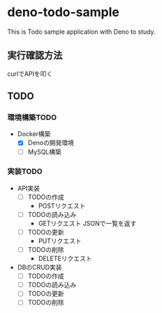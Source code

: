 # deno-todo-sample
This is Todo sample application with Deno to study.

## 実行確認方法

curlでAPIを叩く

## TODO

### 環境構築TODO
* Docker構築
  * [x] Denoの開発環境
  * [ ] MySQL構築

### 実装TODO
* API実装
  * [ ] TODOの作成
    * POSTリクエスト
  * [ ] TODOの読み込み
    * GETリクエスト JSONで一覧を返す
  * [ ] TODOの更新
    * PUTリクエスト
  * [ ] TODOの削除
    * DELETEリクエスト
* DBのCRUD実装
  * [ ] TODOの作成
  * [ ] TODOの読み込み
  * [ ] TODOの更新
  * [ ] TODOの削除
